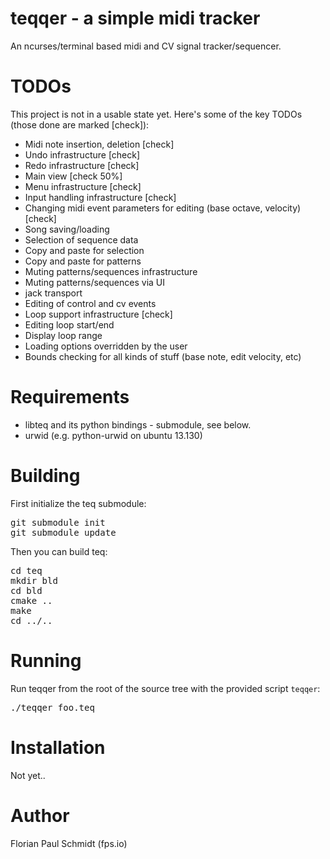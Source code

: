 # teqqer - a simple midi tracker

An ncurses/terminal based midi and CV signal tracker/sequencer.

# TODOs

This project is not in a usable state yet. Here's some of the key TODOs (those done are marked [check]):

* Midi note insertion, deletion [check]
* Undo infrastructure [check]
* Redo infrastructure [check]
* Main view [check 50%]
* Menu infrastructure [check]
* Input handling infrastructure [check]
* Changing midi event parameters for editing (base octave, velocity) [check]
* Song saving/loading
* Selection of sequence data
* Copy and paste for selection
* Copy and paste for patterns
* Muting patterns/sequences infrastructure
* Muting patterns/sequences via UI
* jack transport 
* Editing of control and cv events
* Loop support infrastructure [check]
* Editing loop start/end
* Display loop range
* Loading options overridden by the user
* Bounds checking for all kinds of stuff (base note, edit velocity, etc)

# Requirements

* libteq and its python bindings - submodule, see below.
* urwid (e.g. python-urwid on ubuntu 13.130)

# Building

First initialize the teq submodule:

<pre>
git submodule init
git submodule update
</pre>

Then you can build teq:

<pre>
cd teq
mkdir bld
cd bld
cmake ..
make
cd ../..
</pre>

# Running

Run teqqer from the root of the source tree with the provided script <code>teqqer</code>:

<pre>
./teqqer foo.teq
</pre>

# Installation

Not yet..

# Author

Florian Paul Schmidt (fps.io)

